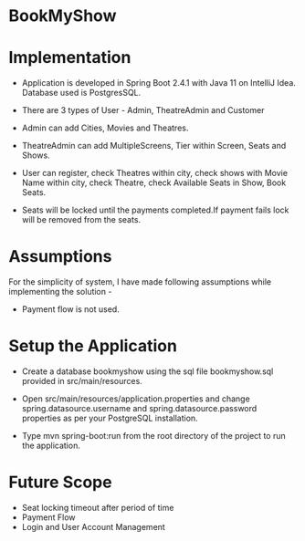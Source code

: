 # BookMyShow
# Implementation
- Application is developed in Spring Boot 2.4.1 with Java 11 on IntelliJ Idea. Database used is PostgresSQL.

- There are 3 types of User - Admin, TheatreAdmin and Customer

- Admin can add Cities, Movies and Theatres.

- TheatreAdmin can add MultipleScreens, Tier within Screen, Seats and Shows.

- User can register, check Theatres within city, check shows with Movie Name within city, check Theatre, check Available Seats in Show, Book Seats.

- Seats will be locked until the payments completed.If payment fails lock will be removed from the seats.

# Assumptions

For the simplicity of system, I have made following assumptions while implementing the solution -

- Payment flow is not used.

# Setup the Application

- Create a database bookmyshow using the sql file bookmyshow.sql provided in src/main/resources.

- Open src/main/resources/application.properties and change spring.datasource.username and spring.datasource.password properties as per your PostgreSQL installation.

- Type mvn spring-boot:run from the root directory of the project to run the application.

# Future Scope

- Seat locking timeout after period of time
- Payment Flow
- Login and User Account Management

